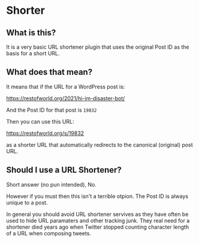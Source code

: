 # Shorter

## What is this?

It is a very basic URL shortener plugin that uses the original Post ID as the basis for a short URL.

## What does that mean?

It means that if the URL for a WordPress post is:

https://restofworld.org/2021/hi-im-disaster-bot/

And the Post ID for that post is `19832`

Then you can use this URL:

https://restofworld.org/s/19832

as a shorter URL that automatically redirects to the canonical (original) post URL.

## Should I use a URL Shortener?

Short answer (no pun intended), No.

However if you must then this isn't a terrible otpion. The Post ID is always unique to a post.

In general you should avoid URL shortener servives as they have often be used to hide URL paramaters and other tracking junk. They real need for a shortener died years ago when Twitter stopped counting character length of a URL when composing tweets.
